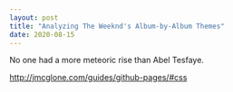 ```yaml
---
layout: post
title: "Analyzing The Weeknd's Album-by-Album Themes"
date: 2020-08-15
---
```


No one had a more meteoric rise than Abel Tesfaye. 

http://jmcglone.com/guides/github-pages/#css
